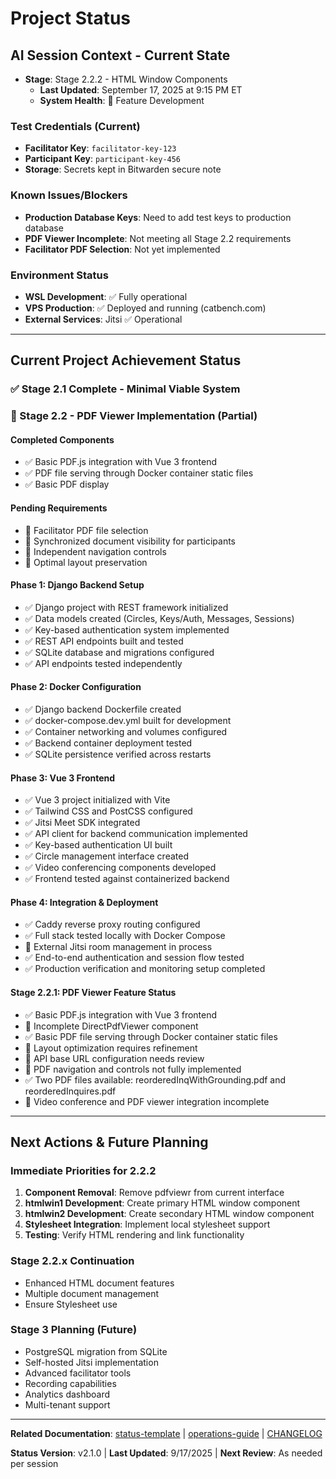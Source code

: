 <!-- InquiryCircle2 – STATUS – Stage2.2 – 9/17/2025 at 8:50 PM ET -->

# Project Status

## AI Session Context - Current State
- **Stage**: Stage 2.2.2 - HTML Window Components
  - **Last Updated**: September 17, 2025 at 9:15 PM ET
  - **System Health**: 🚧 Feature Development


### Test Credentials (Current)
- **Facilitator Key**: `facilitator-key-123`
- **Participant Key**: `participant-key-456`
- **Storage**: Secrets kept in Bitwarden secure note

### Known Issues/Blockers
- **Production Database Keys**: Need to add test keys to production database
- **PDF Viewer Incomplete**: Not meeting all Stage 2.2 requirements
- **Facilitator PDF Selection**: Not yet implemented

### Environment Status
- **WSL Development**: ✅ Fully operational
- **VPS Production**: ✅ Deployed and running (catbench.com)
- **External Services**: Jitsi ✅ Operational

---

## Current Project Achievement Status

### ✅ Stage 2.1 Complete - Minimal Viable System
### 🚧 Stage 2.2 - PDF Viewer Implementation (Partial)

#### Completed Components
- ✅ Basic PDF.js integration with Vue 3 frontend
- ✅ PDF file serving through Docker container static files
- ✅ Basic PDF display

#### Pending Requirements
- 🚧 Facilitator PDF file selection
- 🚧 Synchronized document visibility for participants
- 🚧 Independent navigation controls
- 🚧 Optimal layout preservation

#### Phase 1: Django Backend Setup
- ✅ Django project with REST framework initialized
- ✅ Data models created (Circles, Keys/Auth, Messages, Sessions)
- ✅ Key-based authentication system implemented
- ✅ REST API endpoints built and tested
- ✅ SQLite database and migrations configured
- ✅ API endpoints tested independently

#### Phase 2: Docker Configuration
- ✅ Django backend Dockerfile created
- ✅ docker-compose.dev.yml built for development
- ✅ Container networking and volumes configured
- ✅ Backend container deployment tested
- ✅ SQLite persistence verified across restarts

#### Phase 3: Vue 3 Frontend
- ✅ Vue 3 project initialized with Vite
- ✅ Tailwind CSS and PostCSS configured
- ✅ Jitsi Meet SDK integrated
- ✅ API client for backend communication implemented
- ✅ Key-based authentication UI built
- ✅ Circle management interface created
- ✅ Video conferencing components developed
- ✅ Frontend tested against containerized backend

#### Phase 4: Integration & Deployment
- ✅ Caddy reverse proxy routing configured
- ✅ Full stack tested locally with Docker Compose
- 🚧 External Jitsi room management in process
- ✅ End-to-end authentication and session flow tested
- ✅ Production verification and monitoring setup completed

#### Stage 2.2.1: PDF Viewer Feature Status
- ✅ Basic PDF.js integration with Vue 3 frontend
- 🚧 Incomplete DirectPdfViewer component
- ✅ Basic PDF file serving through Docker container static files
- 🚧 Layout optimization requires refinement
- 🚧 API base URL configuration needs review
- 🚧 PDF navigation and controls not fully implemented
- ✅ Two PDF files available: reorderedInqWithGrounding.pdf and reorderedInquires.pdf
- 🚧 Video conference and PDF viewer integration incomplete

---

## Next Actions & Future Planning

 ### Immediate Priorities for 2.2.2
  1. **Component Removal**: Remove pdfviewr from current interface
  2. **htmlwin1 Development**: Create primary HTML window component
  3. **htmlwin2 Development**: Create secondary HTML window component
  4. **Stylesheet Integration**: Implement local stylesheet support
  5. **Testing**: Verify HTML rendering and link functionality

  ### Stage 2.2.x Continuation
  - Enhanced HTML document features
  - Multiple document management
  - Ensure Stylesheet use

### Stage 3 Planning (Future)
- PostgreSQL migration from SQLite
- Self-hosted Jitsi implementation
- Advanced facilitator tools
- Recording capabilities
- Analytics dashboard
- Multi-tenant support

---

**Related Documentation**:
[status-template](./status-template.md) | [operations-guide](./operations-guide.md) | [CHANGELOG](./CHANGELOG.md)

**Status Version**: v2.1.0 | **Last Updated**: 9/17/2025 | **Next Review**: As needed per session